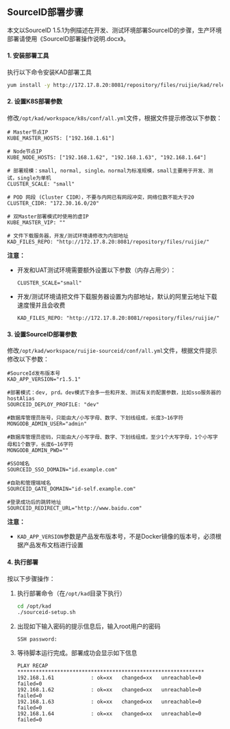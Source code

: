 ## SourceID部署步骤

本文以SourceID 1.5.1为例描述在开发、测试环境部署SourceID的步骤，生产环境部署请使用《SourceID部署操作说明.docx》。

#### 1. 安装部署工具

执行以下命令安装KAD部署工具

```bash
yum install -y http://172.17.8.20:8081/repository/files/ruijie/kad/release/kad-1.0.1-1.x86_64.rpm
```

#### 2. 设置K8S部署参数

修改`/opt/kad/workspace/k8s/conf/all.yml`文件，根据文件提示修改以下参数：

```
# Master节点IP
KUBE_MASTER_HOSTS: ["192.168.1.61"]

# Node节点IP
KUBE_NODE_HOSTS: ["192.168.1.62", "192.168.1.63", "192.168.1.64"]

# 部署规模：small, normal, single。normal为标准规模，small主要用于开发、测试，single为单机
CLUSTER_SCALE: "small"

# POD 网段 (Cluster CIDR），不要与内网已有网段冲突，网络位数不能大于20
CLUSTER_CIDR: "172.30.16.0/20"

# 双Master部署模式时使用的虚IP
KUBE_MASTER_VIP: ""

# 文件下载服务器，开发/测试环境请修改为内部地址
KAD_FILES_REPO: "http://172.17.8.20:8081/repository/files/ruijie/"
```

**注意：**
- 开发和UAT测试环境需要额外设置以下参数（内存占用少）：
    ```
    CLUSTER_SCALE="small"
    ```
- 开发/测试环境请把文件下载服务器设置为内部地址，默认的阿里云地址下载速度慢并且会收费
    ```
    KAD_FILES_REPO: "http://172.17.8.20:8081/repository/files/ruijie/"
    ```

#### 3. 设置SourceID部署参数

修改`/opt/kad/workspace/ruijie-sourceid/conf/all.yml`文件，根据文件提示修改以下参数：

```
#SourceId发布版本号
KAD_APP_VERSION="r1.5.1"

#部署模式：dev, prd。dev模式下会多一些和开发、测试有关的配置参数，比如sso服务器的hostAlias
SOURCEID_DEPLOY_PROFILE: "dev"

#数据库管理员账号，只能由大/小写字母、数字、下划线组成，长度3~16字符
MONGODB_ADMIN_USER="admin"

#数据库管理员密码，只能由大/小写字母、数字、下划线组成，至少1个大写字母，1个小写字母和1个数字，长度6~16字符
MONGODB_ADMIN_PWD=""

#SSO域名
SOURCEID_SSO_DOMAIN="id.example.com"

#自助和管理端域名
SOURCEID_GATE_DOMAIN="id-self.example.com"

#登录成功后的跳转地址
SOURCEID_REDIRECT_URL="http://www.baidu.com"
```

**注意：**
- `KAD_APP_VERSION`参数是产品发布版本号，不是Docker镜像的版本号，必须根据产品发布文档进行设置

#### 4. 执行部署

按以下步骤操作：

1. 执行部署命令（在`/opt/kad`目录下执行）
    ```bash
    cd /opt/kad
    ./sourceid-setup.sh
    ```
1. 出现如下输入密码的提示信息后，输入root用户的密码
    ```
    SSH password:
    ```
1. 等待脚本运行完成。部署成功会显示如下信息
    ```
    PLAY RECAP *************************************************************
    192.168.1.61            : ok=xx   changed=xx   unreachable=0    failed=0
    192.168.1.62            : ok=xx   changed=xx   unreachable=0    failed=0
    192.168.1.63            : ok=xx   changed=xx   unreachable=0    failed=0
    192.168.1.64            : ok=xx   changed=xx   unreachable=0    failed=0
    ```
